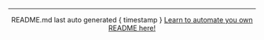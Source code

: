 <hr>
<center>
README.md last auto generated { timestamp }
<a href="" target="_blank">Learn to automate you own README here!</a></center>